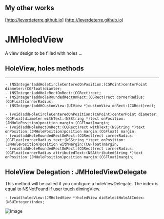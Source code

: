 ## My other works

[http://leverdeterre.github.io] (http://leverdeterre.github.io)


# JMHoledView
A view design to be filled with holes ...

## HoleView, holes methods
---------------------------------------------------
```objc
- (NSInteger)addHoleCircleCenteredOnPosition:(CGPoint)centerPoint diameter:(CGFloat)diamter;
- (NSInteger)addHoleRectOnRect:(CGRect)rect;
- (NSInteger)addHoleRoundedRectOnRect:(CGRect)rect cornerRadius:(CGFloat)cornerRadius;
- (NSInteger)addHCustomView:(UIView *)customView onRect:(CGRect)rect;

- (void)addHoleCircleCenteredOnPosition:(CGPoint)centerPoint diameter:(CGFloat)diameter withText:(NSString *)text onPosition:(JMHolePosition)position margin:(CGFloat)margin;
- (void)addHoleRectOnRect:(CGRect)rect withText:(NSString *)text onPosition:(JMHolePosition)position margin:(CGFloat) margin;
- (void)addHoleRoundedRectOnRect:(CGRect)rect cornerRadius:(CGFloat)cornerRadius text:(NSString *)text onPosition:(JMHolePosition)position withMargin:(CGFloat)margin;
- (void)addHoleRoundedRectOnRect:(CGRect)rect cornerRadius:(CGFloat)cornerRadius attributedText:(NSAttributedString *)text onPosition:(JMHolePosition)position margin:(CGFloat)margin;
```


HoleView Delegation : JMHoledViewDelegate
---------------------------------------------------
This method will be called if you configure a holeViewDelegate.
The index is equal to NSNotFound if user touch dimingView.

```objc
- (void)holedView:(JMHoledView *)holedView didSelectHoleAtIndex:(NSUInteger)index;

```

![Image](./screenshots/demo1.png)


